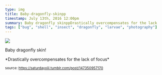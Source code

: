```yaml
---
type: img
title: Baby-dragonfly-skinpp
timestamp: July 13th, 2016 12:00pm
summary: Baby dragonfly skinppDrastically overcompensates for the lack of focusp 
tags: ["bug", "shell", "insect", "dragonfly", "larvae", "photography"]
---
```

<img src="../media/147350957170.jpg"/>
                                                                                          <div class="caption"><p>Baby dragonfly skin!</p><p>*Drastically overcompensates for the lack of focus*</p> </div>
                                    
                
                
                
                
                                
<small>source: https://saturdayxiii.tumblr.com/post/147350957170</small>